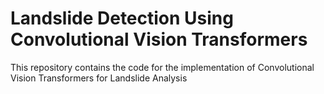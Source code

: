 # Landslide Detection Using Convolutional Vision Transformers
This repository contains the code for the implementation of Convolutional Vision Transformers for Landslide Analysis
